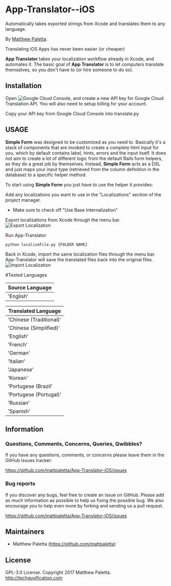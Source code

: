 # App-Translator--iOS
Automatically takes exported strings from Xcode and translates them to any language.

By [Matthew Paletta](http://techguyification.com).

Translating iOS Apps has never been easier (or cheaper)

**App Translator** takes your localization workflow already in Xcode, and automates it. The basic goal of **App Translator** is to let computers translate themselves, so you don't have to (or hire someone to do so).

## Installation

Open ![Google Cloud Console](https://console.cloud.google.com), and create a new API key for Google Cloud Translation API.  You will also need to setup billing for your account.

Copy your API key from Google Cloud Console into translate.py

## USAGE

**Simple Form** was designed to be customized as you need to. Basically it's a stack of components that
are invoked to create a complete html input for you, which by default contains label, hints, errors
and the input itself. It does not aim to create a lot of different logic from the default Rails
form helpers, as they do a great job by themselves. Instead, **Simple Form** acts as a DSL and just
maps your input type (retrieved from the column definition in the database) to a specific helper method.

To start using **Simple Form** you just have to use the helper it provides:

Add any localizations you want to use in the "Localizations" section of the project manager.
- Make sure to check off "Use Base Internalization"

Export localizations from Xcode through the menu bar.
![Export Localization](https://raw.github.com/mattpaletta/App-Translator-iOS/master/export_localization.png)

Run App-Translator
```console
python localizeFile.py {FOLDER NAME}
```

Back in Xcode, import the same localization files through the menu bar.  App-Translator will save the translated files back into the original files.
![Import Localization](https://raw.github.com/mattpaletta/App-Translator-iOS/master/import_localization.png)


#Tested Languages

Source Language         | 
------------------------|
'English'               |

Translated Language     | 
------------------------|
'Chinese (Traditional)' |
'Chinese (Simplified)'  |
'English'               |
'French'                |
'German'                |
'Italian'               |
'Japanese'              |
'Korean'                |
'Portugese (Brazil'     |
'Portugese (Portugal)'  |
'Russian'               |
'Spanish'               |


## Information

### Questions, Comments, Concerns, Queries, Qwibbles?

If you have any questions, comments, or concerns please leave them in the GitHub
Issues tracker:

https://github.com/mattpaletta/App-Translator-iOS/issues

### Bug reports

If you discover any bugs, feel free to create an issue on GitHub. Please add as much information as
possible to help us fixing the possible bug. We also encourage you to help even more by forking and
sending us a pull request.

https://github.com/mattpaletta/App-Translator-iOS/issues

## Maintainers

* Matthew Paletta (https://github.com/mattpaletta)

## License

GPL-3.0 License. Copyright 2017 Matthew Paletta. http://techguyification.com
